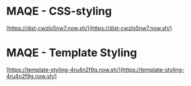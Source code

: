 # MAQE - CSS-styling
[https://dist-cwzlo5nw7.now.sh/](https://dist-cwzlo5nw7.now.sh/)

# MAQE - Template Styling
[https://template-styling-4ru4n2f9g.now.sh/](https://template-styling-4ru4n2f9g.now.sh/)

